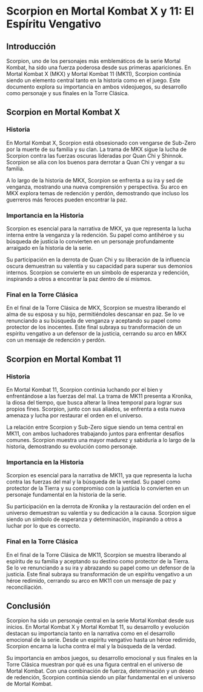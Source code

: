 # Scorpion en Mortal Kombat X y 11: El Espíritu Vengativo

## Introducción

Scorpion, uno de los personajes más emblemáticos de la serie Mortal Kombat, ha sido una fuerza poderosa desde sus primeras apariciones. En Mortal Kombat X (MKX) y Mortal Kombat 11 (MK11), Scorpion continúa siendo un elemento central tanto en la historia como en el juego. Este documento explora su importancia en ambos videojuegos, su desarrollo como personaje y sus finales en la Torre Clásica.

## Scorpion en Mortal Kombat X

### Historia

En Mortal Kombat X, Scorpion está obsesionado con vengarse de Sub-Zero por la muerte de su familia y su clan. La trama de MKX sigue la lucha de Scorpion contra las fuerzas oscuras lideradas por Quan Chi y Shinnok. Scorpion se alía con los buenos para derrotar a Quan Chi y vengar a su familia.

A lo largo de la historia de MKX, Scorpion se enfrenta a su ira y sed de venganza, mostrando una nueva comprensión y perspectiva. Su arco en MKX explora temas de redención y perdón, demostrando que incluso los guerreros más feroces pueden encontrar la paz.

### Importancia en la Historia

Scorpion es esencial para la narrativa de MKX, ya que representa la lucha interna entre la venganza y la redención. Su papel como antihéroe y su búsqueda de justicia lo convierten en un personaje profundamente arraigado en la historia de la serie.

Su participación en la derrota de Quan Chi y su liberación de la influencia oscura demuestran su valentía y su capacidad para superar sus demonios internos. Scorpion se convierte en un símbolo de esperanza y redención, inspirando a otros a encontrar la paz dentro de sí mismos.

### Final en la Torre Clásica

En el final de la Torre Clásica de MKX, Scorpion se muestra liberando el alma de su esposa y su hijo, permitiéndoles descansar en paz. Se lo ve renunciando a su búsqueda de venganza y aceptando su papel como protector de los inocentes. Este final subraya su transformación de un espíritu vengativo a un defensor de la justicia, cerrando su arco en MKX con un mensaje de redención y perdón.

## Scorpion en Mortal Kombat 11

### Historia

En Mortal Kombat 11, Scorpion continúa luchando por el bien y enfrentándose a las fuerzas del mal. La trama de MK11 presenta a Kronika, la diosa del tiempo, que busca alterar la línea temporal para lograr sus propios fines. Scorpion, junto con sus aliados, se enfrenta a esta nueva amenaza y lucha por restaurar el orden en el universo.

La relación entre Scorpion y Sub-Zero sigue siendo un tema central en MK11, con ambos luchadores trabajando juntos para enfrentar desafíos comunes. Scorpion muestra una mayor madurez y sabiduría a lo largo de la historia, demostrando su evolución como personaje.

### Importancia en la Historia

Scorpion es esencial para la narrativa de MK11, ya que representa la lucha contra las fuerzas del mal y la búsqueda de la verdad. Su papel como protector de la Tierra y su compromiso con la justicia lo convierten en un personaje fundamental en la historia de la serie.

Su participación en la derrota de Kronika y la restauración del orden en el universo demuestran su valentía y su dedicación a la causa. Scorpion sigue siendo un símbolo de esperanza y determinación, inspirando a otros a luchar por lo que es correcto.

### Final en la Torre Clásica

En el final de la Torre Clásica de MK11, Scorpion se muestra liberando al espíritu de su familia y aceptando su destino como protector de la Tierra. Se lo ve renunciando a su ira y abrazando su papel como un defensor de la justicia. Este final subraya su transformación de un espíritu vengativo a un héroe redimido, cerrando su arco en MK11 con un mensaje de paz y reconciliación.

## Conclusión

Scorpion ha sido un personaje central en la serie Mortal Kombat desde sus inicios. En Mortal Kombat X y Mortal Kombat 11, su desarrollo y evolución destacan su importancia tanto en la narrativa como en el desarrollo emocional de la serie. Desde un espíritu vengativo hasta un héroe redimido, Scorpion encarna la lucha contra el mal y la búsqueda de la verdad.

Su importancia en ambos juegos, su desarrollo emocional y sus finales en la Torre Clásica muestran por qué es una figura central en el universo de Mortal Kombat. Con una combinación de fuerza, determinación y un deseo de redención, Scorpion continúa siendo un pilar fundamental en el universo de Mortal Kombat.